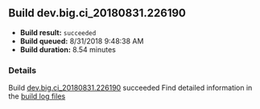 ## Build dev.big.ci_20180831.226190
- **Build result:** `succeeded`
- **Build queued:** 8/31/2018 9:48:38 AM
- **Build duration:** 8.54 minutes
### Details
Build [dev.big.ci_20180831.226190](https://winappstudio.visualstudio.com/web/build.aspx?pcguid=a4ef43be-68ce-4195-a619-079b4d9834c2&builduri=vstfs%3a%2f%2f%2fBuild%2fBuild%2f26190) succeeded
Find detailed information in the [build log files](https://uwpctdiags.blob.core.windows.net/buildlogs/dev.big.ci_20180831.226190_logs.zip)
